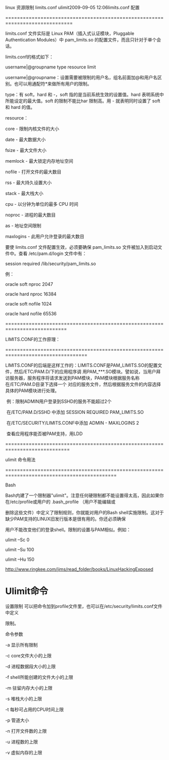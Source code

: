   

linux 资源限制 limits.conf ulimit2009-09-05 12:06limits.conf 配置

=============================================================================

limits.conf 文件实际是 Linux PAM（插入式认证模块，Pluggable Authentication Modules）中 pam_limits.so 的配置文件，而且只针对于单个会话。

limits.conf的格式如下：

username|@groupname type resource limit

username|@groupname：设置需要被限制的用户名，组名前面加@和用户名区别。也可以用通配符*来做所有用户的限制。

type：有 soft，hard 和 -，soft 指的是当前系统生效的设置值。hard 表明系统中所能设定的最大值。soft 的限制不能比har 限制高。用 - 就表明同时设置了 soft 和 hard 的值。

resource：

core - 限制内核文件的大小

date - 最大数据大小

fsize - 最大文件大小

memlock - 最大锁定内存地址空间

nofile - 打开文件的最大数目

rss - 最大持久设置大小

stack - 最大栈大小

cpu - 以分钟为单位的最多 CPU 时间

noproc - 进程的最大数目

as - 地址空间限制

maxlogins - 此用户允许登录的最大数目

要使 limits.conf 文件配置生效，必须要确保 pam_limits.so 文件被加入到启动文件中。查看 /etc/pam.d/login 文件中有：

session required /lib/security/pam_limits.so

例：

oracle soft nproc 2047 

oracle hard nproc 16384 

oracle soft nofile 1024 

oracle hard nofile 65536

===========================================================================

 LIMITS.CONF的工作原理：

==================================================================================

LIMITS.CONF的后端是这样工作的：LIMITS.CONF是PAM_LIMITS.SO的配置文件，然后/ETC/PAM.D/下的应用程序调 用PAM_***.SO模块。譬如说，当用户拜访服务器，服务程序将请求发送到PAM模块，PAM模块根据服务名称在/ETC/PAM.D目录下选择一个 对应的服务文件，然后根据服务文件的内容选择具体的PAM模块进行处理。

 

​    例：限制ADMIN用户登录到SSHD的服务不能超过2个

 

 

​    在/ETC/PAM.D/SSHD 中添加 SESSION REQUIRED PAM_LIMITS.SO

 

 

​    在/ETC/SECURITY/LIMITS.CONF中添加 ADMIN - MAXLOGINS 2

 

 

​    查看应用程序能否被PAM支持，用LDD

 

============================================================================

 

ulimit 命令用法

 

============================================================================================

 

 

Bash

Bash内建了一个限制器"ulimit"。注意任何硬限制都不能设置得太高，因此如果你在/etc/profile或用户的 .bash_profile （用户不能编辑或

 

删除这些文件）中定义了限制规则，你就能对用户的Bash shell实施限制。这对于缺少PAM支持的LINUX旧发行版本是很有用的。你还必须确保

 

用户不能改变他们的登录shell。限制的设置与PAM相似。例如：

 

ulimit –Sc 0

ulimit –Su 100

ulimit –Hu 150

 

 

<http://www.ringkee.com/jims/read_folder/books/LinuxHackingExposed>

# Ulimit命令

设置限制     可以把命令加到profile文件里，也可以在/etc/security/limits.conf文件中定义

限制。

命令参数

-a      显示所有限制

-c      core文件大小的上限

-d      进程数据段大小的上限

-f      shell所能创建的文件大小的上限

-m     驻留内存大小的上限

-s      堆栈大小的上限

-t      每秒可占用的CPU时间上限

-p     管道大小

-n     打开文件数的上限

-u     进程数的上限

-v     虚拟内存的上限

 